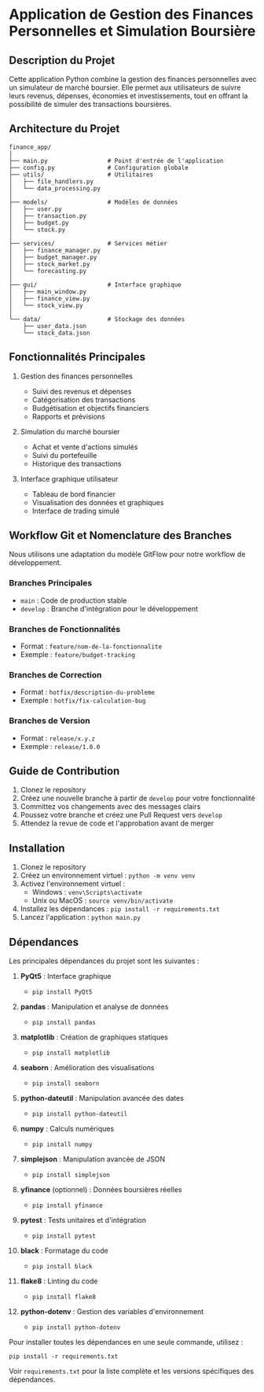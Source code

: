 # Application de Gestion des Finances Personnelles et Simulation Boursière

## Description du Projet

Cette application Python combine la gestion des finances personnelles avec un simulateur de marché boursier. Elle permet aux utilisateurs de suivre leurs revenus, dépenses, économies et investissements, tout en offrant la possibilité de simuler des transactions boursières.

## Architecture du Projet

```
finance_app/
│
├── main.py                 # Point d'entrée de l'application
├── config.py               # Configuration globale
├── utils/                  # Utilitaires
│   ├── file_handlers.py
│   └── data_processing.py
│
├── models/                 # Modèles de données
│   ├── user.py
│   ├── transaction.py
│   ├── budget.py
│   └── stock.py
│
├── services/               # Services métier
│   ├── finance_manager.py
│   ├── budget_manager.py
│   ├── stock_market.py
│   └── forecasting.py
│
├── gui/                    # Interface graphique
│   ├── main_window.py
│   ├── finance_view.py
│   └── stock_view.py
│
└── data/                   # Stockage des données
    ├── user_data.json
    └── stock_data.json
```

## Fonctionnalités Principales

1. Gestion des finances personnelles

   - Suivi des revenus et dépenses
   - Catégorisation des transactions
   - Budgétisation et objectifs financiers
   - Rapports et prévisions

2. Simulation du marché boursier

   - Achat et vente d'actions simulés
   - Suivi du portefeuille
   - Historique des transactions

3. Interface graphique utilisateur
   - Tableau de bord financier
   - Visualisation des données et graphiques
   - Interface de trading simulé

## Workflow Git et Nomenclature des Branches

Nous utilisons une adaptation du modèle GitFlow pour notre workflow de développement.

### Branches Principales

- `main` : Code de production stable
- `develop` : Branche d'intégration pour le développement

### Branches de Fonctionnalités

- Format : `feature/nom-de-la-fonctionnalite`
- Exemple : `feature/budget-tracking`

### Branches de Correction

- Format : `hotfix/description-du-probleme`
- Exemple : `hotfix/fix-calculation-bug`

### Branches de Version

- Format : `release/x.y.z`
- Exemple : `release/1.0.0`

## Guide de Contribution

1. Clonez le repository
2. Créez une nouvelle branche à partir de `develop` pour votre fonctionnalité
3. Committez vos changements avec des messages clairs
4. Poussez votre branche et créez une Pull Request vers `develop`
5. Attendez la revue de code et l'approbation avant de merger

## Installation

1. Clonez le repository
2. Créez un environnement virtuel : `python -m venv venv`
3. Activez l'environnement virtuel :
   - Windows : `venv\Scripts\activate`
   - Unix ou MacOS : `source venv/bin/activate`
4. Installez les dépendances : `pip install -r requirements.txt`
5. Lancez l'application : `python main.py`

## Dépendances

Les principales dépendances du projet sont les suivantes :

1. **PyQt5** : Interface graphique

   - `pip install PyQt5`

2. **pandas** : Manipulation et analyse de données

   - `pip install pandas`

3. **matplotlib** : Création de graphiques statiques

   - `pip install matplotlib`

4. **seaborn** : Amélioration des visualisations

   - `pip install seaborn`

5. **python-dateutil** : Manipulation avancée des dates

   - `pip install python-dateutil`

6. **numpy** : Calculs numériques

   - `pip install numpy`

7. **simplejson** : Manipulation avancée de JSON

   - `pip install simplejson`

8. **yfinance** (optionnel) : Données boursières réelles

   - `pip install yfinance`

9. **pytest** : Tests unitaires et d'intégration

   - `pip install pytest`

10. **black** : Formatage du code

    - `pip install black`

11. **flake8** : Linting du code

    - `pip install flake8`

12. **python-dotenv** : Gestion des variables d'environnement
    - `pip install python-dotenv`

Pour installer toutes les dépendances en une seule commande, utilisez :

```
pip install -r requirements.txt
```

Voir `requirements.txt` pour la liste complète et les versions spécifiques des dépendances.
